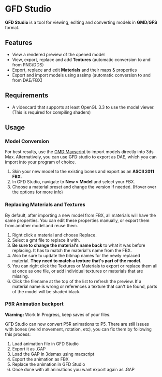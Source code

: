 # GFD Studio
**GFD Studio** is a tool for viewing, editing and converting models in **GMD**/**GFS** format.
## Features
- View a rendered preview of the opened model
- View, export, replace and add **Textures** (automatic conversion to and from PNG/DDS)
- Export, replace and edit **Materials** and their maps & properties
- Export and import models using assimp (automatic conversion to and from DAE/FBX)
## Requirements
- A videocard that supports at least OpenGL 3.3 to use the model viewer.
(This is required for compiling shaders)
## Usage
### Model Conversion
For best results, use the [GMD Maxscript](https://github.com/TGEnigma/GFD-Studio/blob/master/Resources/GfdImporter/GfdImporter.ms) to import models directly into 3ds Max.
Alternatively, you can use GFD studio to export as DAE, which you can import into your program of choice.
1. Skin your new model to the existing bones and export as an **ASCII 2011 FBX**.
2. In GFD Studio, navigate to **New > Model** and select your FBX.
3. Choose a material preset and change the version if needed. (Hover over the options for more info)
### Replacing Materials and Textures
By default, after importing a new model from FBX, all materials will have the same properties.
You can edit these properties manually, or export them from another model and reuse them.
1. Right click a material and choose Replace.
2. Select a gmt file to replace it with.
3. **Be sure to change the material's name back** to what it was before replacing. It has to match the material's name from the FBX.
4. Also be sure to update the bitmap names for the newly replaced material. **They need to match a texture that's part of the model.**
5. You can right click the Textures or Materials to export or replace them all at once as one file, or add individual textures or materials that are missing.
5. Click the filename at the top of the list to refresh the preview. If a material name is wrong or references a texture that can't be found, parts of the model will be shaded black.

### P5R Animation backport

**Warning:** Work In Progress, keep saves of your files.

GFD Studio can now convert P5R animations to P5.
There are still issues with bones (weird movement, rotation, etc), you can fix them by following this process:

1. Load animation file in GFD Studio
2. Export it as .GAP
3. Load the GAP in 3dsmax using maxscript
4. Export the animation as FBX
5. Replace the animation in GFD Studio
6. Once done with all animations you want export again as .GAP
